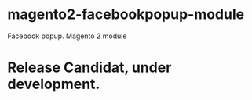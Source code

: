 # magento2-facebookpopup-module
Facebook popup. Magento 2 module

# Release Candidat, under development.
